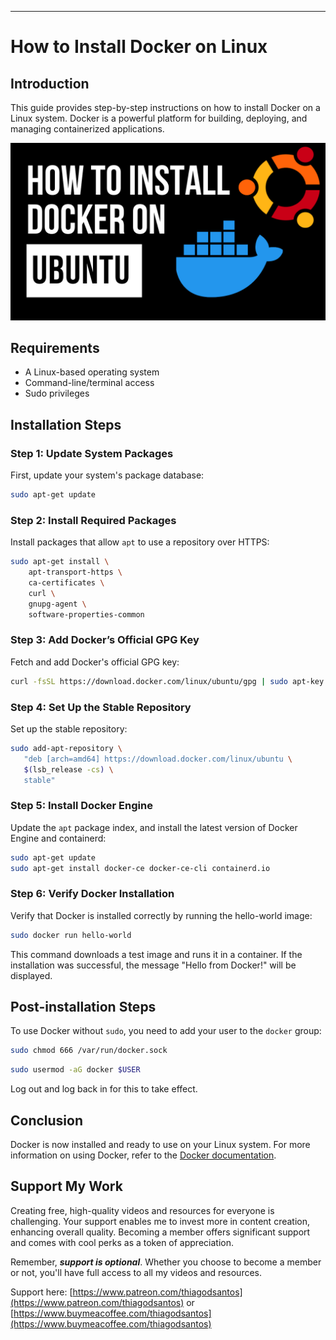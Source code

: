 ---
# How to Install Docker on Linux

## Introduction
This guide provides step-by-step instructions on how to install Docker on a Linux system. Docker is a powerful platform for building, deploying, and managing containerized applications. 

![Watch the Video](docker-ubuntu.png)


## Requirements
- A Linux-based operating system
- Command-line/terminal access
- Sudo privileges

## Installation Steps

### Step 1: Update System Packages
First, update your system's package database:

```bash
sudo apt-get update
```

### Step 2: Install Required Packages
Install packages that allow `apt` to use a repository over HTTPS:

```bash
sudo apt-get install \
    apt-transport-https \
    ca-certificates \
    curl \
    gnupg-agent \
    software-properties-common
```

### Step 3: Add Docker’s Official GPG Key
Fetch and add Docker's official GPG key:

```bash
curl -fsSL https://download.docker.com/linux/ubuntu/gpg | sudo apt-key add -
```

### Step 4: Set Up the Stable Repository
Set up the stable repository:

```bash
sudo add-apt-repository \
   "deb [arch=amd64] https://download.docker.com/linux/ubuntu \
   $(lsb_release -cs) \
   stable"
```

### Step 5: Install Docker Engine
Update the `apt` package index, and install the latest version of Docker Engine and containerd:

```bash
sudo apt-get update
sudo apt-get install docker-ce docker-ce-cli containerd.io
```

### Step 6: Verify Docker Installation
Verify that Docker is installed correctly by running the hello-world image:

```bash
sudo docker run hello-world
```

This command downloads a test image and runs it in a container. If the installation was successful, the message "Hello from Docker!" will be displayed.

## Post-installation Steps
To use Docker without `sudo`, you need to add your user to the `docker` group:

```bash
sudo chmod 666 /var/run/docker.sock
```

```bash
sudo usermod -aG docker $USER
```
Log out and log back in for this to take effect.

## Conclusion
Docker is now installed and ready to use on your Linux system. For more information on using Docker, refer to the [Docker documentation](https://docs.docker.com/).

## Support My Work

Creating free, high-quality videos and resources for everyone is challenging. Your support enables me to invest more in content creation, enhancing overall quality. Becoming a member offers significant support and comes with cool perks as a token of appreciation.

Remember, ***support is optional***. Whether you choose to become a member or not, you'll have full access to all my videos and resources.

Support here: [https://www.patreon.com/thiagodsantos](https://www.patreon.com/thiagodsantos) or [https://www.buymeacoffee.com/thiagodsantos](https://www.buymeacoffee.com/thiagodsantos)
